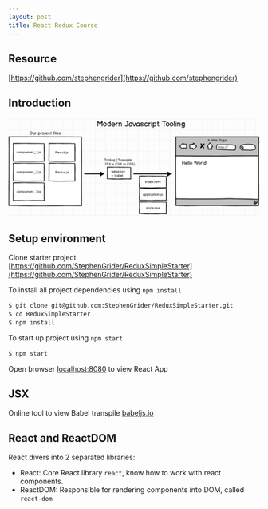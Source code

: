 ```yaml
---
layout: post
title: React Redux Course
---
```


## Resource
[https://github.com/stephengrider](https://github.com/stephengrider)

## Introduction
![alt text](/images/react-redux/modern-js-tooling.png "JS Tooling")

## Setup environment
Clone starter project [https://github.com/StephenGrider/ReduxSimpleStarter](https://github.com/StephenGrider/ReduxSimpleStarter)

To install all project dependencies using `npm install`

```bash
$ git clone git@github.com:StephenGrider/ReduxSimpleStarter.git
$ cd ReduxSimpleStarter
$ npm install
```

To start up project using `npm start`

```bash
$ npm start
```

Open browser [localhost:8080](localhost:8080) to view React App

## JSX

Online tool to view Babel transpile [babeljs.io](http://babeljs.io/repl/#?babili=false&evaluate=true&lineWrap=false&presets=latest%2Creact%2Cstage-2&experimental=false&loose=false&spec=false&code=%5B1%2C2%2C3%5D.map(n%20%3D%3E%20n%20%2B%201)%3B&playground=true)

## React and ReactDOM

React divers into 2 separated libraries: 

* React: Core React library `react`, know how to work with react components.
* ReactDOM: Responsible for rendering components into DOM, called `react-dom`



